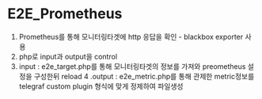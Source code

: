 # E2E_Prometheus

1. Prometheus를 통해 모니터링타겟에 http 응답을 확인 - blackbox exporter 사용
2. php로 input과 output을 control
3. input : e2e_target.php를 통해 모니터링타겟의 정보를 가져와 preometheus 설정을 구성한뒤 reload
4 .output : e2e_metric.php를 통해 관제한 metric정보를 telegraf custom plugin 형식에 맞게 정제하여 파일생성
